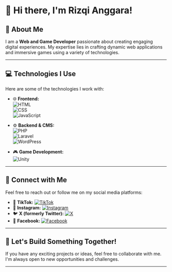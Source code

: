 # 👋 Hi there, I'm Rizqi Anggara!

## 🚀 About Me
I am a **Web and Game Developer** passionate about creating engaging digital experiences. My expertise lies in crafting dynamic web applications and immersive games using a variety of technologies.

---

## 💻 Technologies I Use

Here are some of the technologies I work with:

- 🌐 **Frontend:**  
  ![HTML](https://img.shields.io/badge/HTML5-E34F26?style=for-the-badge&logo=html5&logoColor=white)  
  ![CSS](https://img.shields.io/badge/CSS3-1572B6?style=for-the-badge&logo=css3&logoColor=white)  
  ![JavaScript](https://img.shields.io/badge/JavaScript-F7DF1E?style=for-the-badge&logo=javascript&logoColor=black)

- ⚙️ **Backend & CMS:**  
  ![PHP](https://img.shields.io/badge/PHP-777BB4?style=for-the-badge&logo=php&logoColor=white)  
  ![Laravel](https://img.shields.io/badge/Laravel-FF2D20?style=for-the-badge&logo=laravel&logoColor=white)  
  ![WordPress](https://img.shields.io/badge/WordPress-21759B?style=for-the-badge&logo=wordpress&logoColor=white)

- 🎮 **Game Development:**  
  ![Unity](https://img.shields.io/badge/Unity-100000?style=for-the-badge&logo=unity&logoColor=white)

---

## 🔗 Connect with Me

Feel free to reach out or follow me on my social media platforms:

- 🎥 **TikTok:** [![TikTok](https://img.shields.io/badge/TikTok-black?style=for-the-badge&logo=tiktok&logoColor=white)](https://www.tiktok.com/@thisiscoldman)  
- 📸 **Instagram:** [![Instagram](https://img.shields.io/badge/Instagram-E4405F?style=for-the-badge&logo=instagram&logoColor=white)](https://www.instagram.com/rizzz_anggara)  
- 🐦 **X (formerly Twitter):** [![X](https://img.shields.io/badge/X-1DA1F2?style=for-the-badge&logo=x&logoColor=white)](https://x.com/ItsKingAnggara)  
- 📘 **Facebook:** [![Facebook](https://img.shields.io/badge/Facebook-1877F2?style=for-the-badge&logo=facebook&logoColor=white)](https://www.facebook.com/riski.a.channel.3?mibextid=ZbWKwL)

---

## 🌟 Let's Build Something Together!

If you have any exciting projects or ideas, feel free to collaborate with me. I'm always open to new opportunities and challenges.

---
